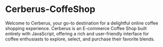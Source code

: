 # Cerberus-CoffeShop
Welcome to Cerberus, your go-to destination for a delightful online coffee shopping experience. Cerberus is an E-commerce Coffee Shop built entirely with JavaScript, offering a rich and user-friendly interface for coffee enthusiasts to explore, select, and purchase their favorite blends.
